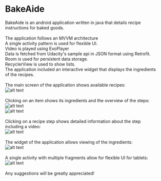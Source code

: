 # BakeAide
BakeAide is an android application written in java that details recipe instructions for baked goods.<br >
<br >
The application follows an MVVM architecture <br />
A single activity pattern is used for flexible UI. <br />
Video is played using ExoPlayer  <br />
Data is fetched from Udacity's sample api in JSON format using Retrofit. <br />
Room is used for persistent data storage. <br />
RecyclerView is used to show lists. <br />
The application included an interactive widget that displays the ingredients of the recipes. <br />
<br />
The main screen of the application shows available recipes: <br />
![alt text](screenshots/main_screen_phone.png "Main Screen") <br />
<br />
Clicking on an item shows its ingredients and the overview of the steps: <br />
![alt text](screenshots/detail_screen_top.png "Detail Screen Top") <br />
![alt text](screenshots/detail_screen_buttom.png "Detail Screen Bottom") <br />
<br />
Clicking on a recipe step shows detailed information about the step including a video: <br /> 
![alt text](screenshots/step_detail.png "Step detail") <br />
<br />
The widget of the application allows viewing of the ingredients: <br />
![alt text](screenshots/widget.png "Step detail") <br />
<br />
A single activity with multiple fragments allow for flexible UI for tablets: <br />
![alt text](screenshots/detail_tablet.png "Tablet UI") <br />
<br />
Any suggestions will be greatly appreciated!

